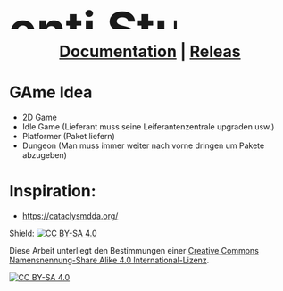 <h1 align="center">
<div style="width: 300px;height: 100px; overflow: hidden;">
  <img style="scale:3;transform:translateY(20px);clip-path: polygon(0 0, 100% 0, 100% 50%, 0 50%);" src="https://raw.githubusercontent.com/Hirschiii/liferfix_game_projekt_2024_2_hj/4eca94c4257e7cd577fc39bc99a8b6935511c65c/assets/Studio_Firma/Logo_Ideen/logo500x500.svg" alt="Serenti Studios">
</div>
  <a href="">Documentation</a> |
  <a href="">Releas</a>
</h1>

# GAme Idea

- 2D Game
- Idle Game (Lieferant muss seine Leiferantenzentrale upgraden usw.)
- Platformer (Paket liefern)
- Dungeon (Man muss immer weiter nach vorne dringen um Pakete abzugeben)

# Inspiration:

- https://cataclysmdda.org/

Shield: [![CC BY-SA 4.0][cc-by-sa-shield]][cc-by-sa]

Diese Arbeit unterliegt den Bestimmungen einer
[Creative Commons Namensnennung-Share Alike 4.0 International-Lizenz][cc-by-sa].

[![CC BY-SA 4.0][cc-by-sa-image]][cc-by-sa]

[cc-by-sa]: http://creativecommons.org/licenses/by-sa/4.0/deed.de
[cc-by-sa-image]: https://licensebuttons.net/l/by-sa/4.0/88x31.png
[cc-by-sa-shield]: https://img.shields.io/badge/License-CC%20BY--SA%204.0-lightgrey.svg
